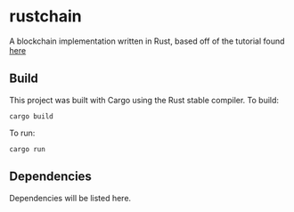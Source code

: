 # rustchain

A blockchain implementation written in Rust, based off of the tutorial
found [here](https://hackernoon.com/learn-blockchains-by-building-one-117428612f46)

## Build

This project was built with Cargo using the Rust stable compiler. To build:

    cargo build

To run:

    cargo run

## Dependencies

Dependencies will be listed here.

